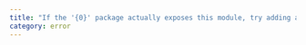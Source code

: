 ```yaml
---
title: "If the '{0}' package actually exposes this module, try adding a new declaration (.d.ts) file containing `declare module '{1}';`"
category: error
---
```


